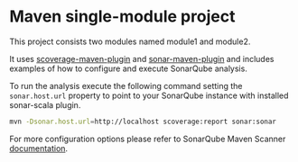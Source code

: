 Maven single-module project
===

This project consists two modules named module1 and module2.

It uses [scoverage-maven-plugin](https://github.com/scoverage/scoverage-maven-plugin) and [sonar-maven-plugin](https://docs.sonarqube.org/display/SCAN/Analyzing+with+SonarQube+Scanner+for+Maven) and includes examples of how to configure and execute SonarQube analysis.

To run the analysis execute the following command setting the `sonar.host.url` property to point to your SonarQube instance with installed sonar-scala plugin.

```bash
mvn -Dsonar.host.url=http://localhost scoverage:report sonar:sonar
```

For more configuration options please refer to SonarQube Maven Scanner [documentation](https://docs.sonarqube.org/display/SCAN/Analyzing+with+SonarQube+Scanner+for+Maven).
